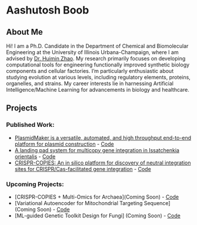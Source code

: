 # Aashutosh Boob

## About Me

Hi! I am a Ph.D. Candidate in the Department of Chemical and Biomolecular Engineering at the University of Illinois Urbana-Champaign, where I am advised by [Dr. Huimin Zhao](http://faculty.scs.illinois.edu/~zhaogrp/). My research primarily focuses on developing computational tools for engineering functionally improved synthetic biology components and cellular factories. I’m particularly enthusiastic about studying evolution at various levels, including regulatory elements, proteins, organelles, and strains. My career interests lie in harnessing Artificial Intelligence/Machine Learning for advancements in biology and healthcare.

## Projects

### Published Work:
- [PlasmidMaker is a versatile, automated, and high throughput end-to-end platform for plasmid construction](https://www.nature.com/articles/s41467-022-30355-y) - [Code](https://github.com/Zhao-Group/PlasmidMaker_GuideDNA)
- [A landing pad system for multicopy gene integration in Issatchenkia orientalis](https://www.sciencedirect.com/science/article/pii/S1096717623000927?casa_token=1zPv2ZIPDvgAAAAA:b83MhGJ1YFWNMOscWvwBzCMk1Pq0zYeHlAQjOp6gbDoih6HijXNhI-ShZvDE36p11l2r1vxx54Y#abs0015) - [Code](https://github.com/Zhao-Group/Landing-pad-model)
- [CRISPR-COPIES: An in silico platform for discovery of neutral integration sites for CRISPR/Cas-facilitated gene integration](https://www.biorxiv.org/content/10.1101/2023.09.06.556564v1.abstract) - [Code](https://github.com/Zhao-Group/COPIES)

### Upcoming Projects:
- [CRISPR-COPIES + Multi-Omics for Archaea](Coming Soon) - [Code](https://github.com/Zhao-Group/Integration-Sites-M.16.4)
- [Variational Autoencoder for Mitochondrial Targeting Sequence] (Coming Soon) - [Code](https://github.com/Zhao-Group/MTS-VAE)
- [ML-guided Genetic Toolkit Design for Fungi] (Coming Soon) - [Code](https://github.com/Zhao-Group/ML-GTF)